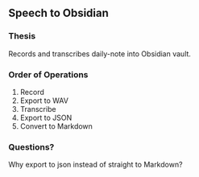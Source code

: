 ## Speech to Obsidian

### Thesis

Records and transcribes daily-note into Obsidian vault.

### Order of Operations

1. Record
2. Export to WAV
3. Transcribe
4. Export to JSON
5. Convert to Markdown

### Questions? 
Why export to json instead of straight to Markdown?
<br>

